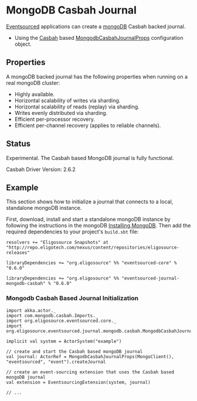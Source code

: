 # MongoDB Casbah Journal

[Eventsourced](https://github.com/eligosource/eventsourced/tree/0.6.0) applications can create a [mongoDB](http://www.mongodb.org/) Casbah backed journal.

- Using the [Casbah](http://api.mongodb.org/scala/casbah/2.0/) based [MongodbCasbahJournalProps](http://eligosource.github.com/eventsourced/api/0.6/#org.eligosource.eventsourced.journal.mongodb.casbah.MongodbCasbahJournalProps) configuration object.

## Properties

A mongoDB backed journal has the following properties when running on a real mongoDB cluster:

- Highly available.
- Horizontal scalability of writes via sharding.
- Horizontal scalability of reads (replay) via sharding.
- Writes evenly distributed via sharding.
- Efficient per-processor recovery.
- Efficient per-channel recovery (applies to reliable channels).

## Status

Experimental. The Casbah based MongoDB journal is fully functional.

Casbah Driver Version: 2.6.2

## Example

This section shows how to initialize a journal that connects to a local, standalone mongoDB instance.

First, download, install and start a standalone mongoDB instance by following the instructions in the mongoDB [Installing MongoDB](http://docs.mongodb.org/manual/installation/). Then add the required dependencies to your project's `build.sbt` file:

    resolvers += "Eligosource Snapshots" at "http://repo.eligotech.com/nexus/content/repositories/eligosource-releases"

    libraryDependencies += "org.eligosource" %% "eventsourced-core" % "0.6.0"

    libraryDependencies += "org.eligosource" %% "eventsourced-journal-mongodb-casbah" % "0.6.0"

### Mongodb Casbah Based Journal Initialization

    import akka.actor._
    import com.mongodb.casbah.Imports._
    import org.eligosource.eventsourced.core._
    import org.eligosource.eventsourced.journal.mongodb.casbah.MongodbCasbahJournalProps

    implicit val system = ActorSystem("example")

    // create and start the Casbah based mongoDB journal
    val journal: ActorRef = MongodbCasbahJournalProps(MongoClient(), "eventsourced", "event").createJournal

    // create an event-sourcing extension that uses the Casbah based mongoDB journal
    val extension = EventsourcingExtension(system, journal)

    // ...
